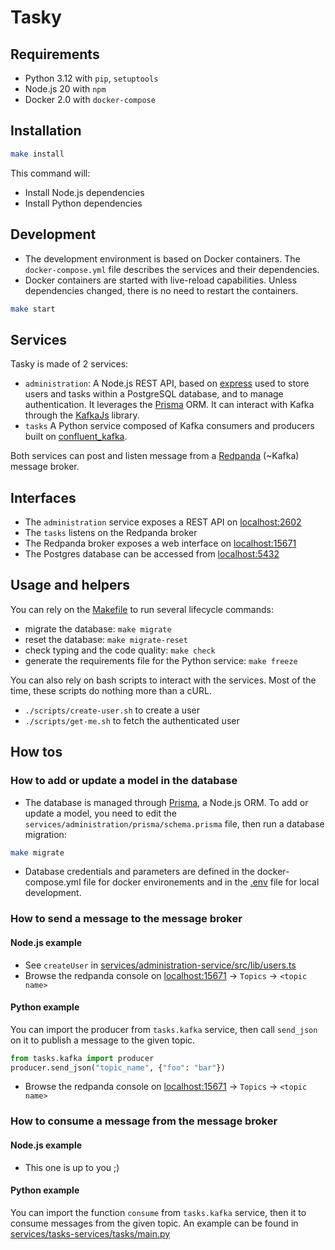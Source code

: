 # Tasky

## Requirements

- Python 3.12 with `pip`, `setuptools`
- Node.js 20 with `npm`
- Docker 2.0 with `docker-compose`

## Installation

```bash
make install
```

This command will:

- Install Node.js dependencies
- Install Python dependencies

## Development

- The development environment is based on Docker containers. The `docker-compose.yml` file describes the services and their dependencies.
- Docker containers are started with live-reload capabilities. Unless dependencies changed, there is no need to restart the containers.

```bash
make start
```

## Services

Tasky is made of 2 services:

- `administration`: A Node.js REST API, based on [express](https://expressjs.com) used to store users and tasks within a PostgreSQL database, and to manage authentication. It leverages the [Prisma](https://prisma.io) ORM. It can interact with Kafka through the [KafkaJs](https://kafka.js.org/) library.
- `tasks` A Python service composed of Kafka consumers and producers built on [confluent_kafka](https://github.com/confluentinc/confluent-kafka-python).

Both services can post and listen message from a [Redpanda](https://redpanda.com/) (~Kafka) message broker.

## Interfaces

- The `administration` service exposes a REST API on [localhost:2602](http://localhost:2602)
- The `tasks` listens on the Redpanda broker
- The Redpanda broker exposes a web interface on [localhost:15671](http://localhost:15671)
- The Postgres database can be accessed from [localhost:5432](localhost:5432)

## Usage and helpers

You can rely on the [Makefile](./Makefile) to run several lifecycle commands:

- migrate the database: `make migrate`
- reset the database: `make migrate-reset`
- check typing and the code quality: `make check`
- generate the requirements file for the Python service: `make freeze`

You can also rely on bash scripts to interact with the services. Most of the time, these scripts do nothing more than a cURL.

- `./scripts/create-user.sh` to create a user
- `./scripts/get-me.sh` to fetch the authenticated user

## How tos

### How to add or update a model in the database

- The database is managed through [Prisma](https://prisma.io), a Node.js ORM. To add or update a model, you need to edit the `services/administration/prisma/schema.prisma` file, then run a database migration:

```bash
make migrate
```

- Database credentials and parameters are defined in the docker-compose.yml file for docker environements and in the [.env](./services/administration-service/.env) file for local development.

### How to send a message to the message broker

#### Node.js example

- See `createUser` in [services/administration-service/src/lib/users.ts](./services/administration-service/src/lib/users.ts)
- Browse the redpanda console on [localhost:15671](localhost:15671) -> `Topics` -> `<topic name>`

#### Python example

You can import the producer from `tasks.kafka` service, then call `send_json` on it to publish a message to the given topic.

```python
from tasks.kafka import producer
producer.send_json("topic_name", {"foo": "bar"})
```

- Browse the redpanda console on [localhost:15671](localhost:15671) -> `Topics` -> `<topic name>`

### How to consume a message from the message broker

#### Node.js example

- This one is up to you ;)

#### Python example

You can import the function `consume` from `tasks.kafka` service, then it to consume messages from the given topic. An example can be found in [services/tasks-services/tasks/main.py](./services/tasks-service/tasks/main.py)
